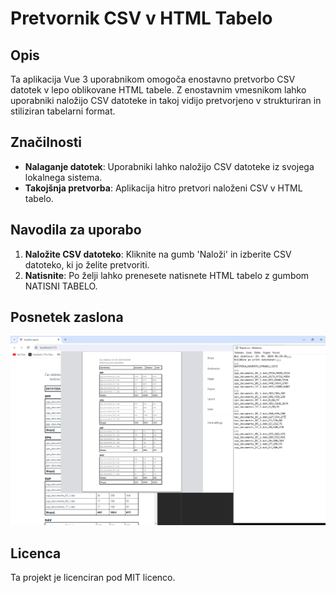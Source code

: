 # Pretvornik CSV v HTML Tabelo

## Opis
Ta aplikacija Vue 3 uporabnikom omogoča enostavno pretvorbo CSV datotek v lepo oblikovane HTML tabele. Z enostavnim vmesnikom lahko uporabniki naložijo CSV datoteke in takoj vidijo pretvorjeno v strukturiran in stiliziran tabelarni format.

## Značilnosti
- **Nalaganje datotek**: Uporabniki lahko naložijo CSV datoteke iz svojega lokalnega sistema.
- **Takojšnja pretvorba**: Aplikacija hitro pretvori naloženi CSV v HTML tabelo.

## Navodila za uporabo
1. **Naložite CSV datoteko**: Kliknite na gumb 'Naloži' in izberite CSV datoteko, ki jo želite pretvoriti.
2. **Natisnite**: Po želji lahko prenesete natisnete HTML tabelo z gumbom NATISNI TABELO.

## Posnetek zaslona
![Alt text](screenshot.png)


## Licenca
Ta projekt je licenciran pod MIT licenco.


